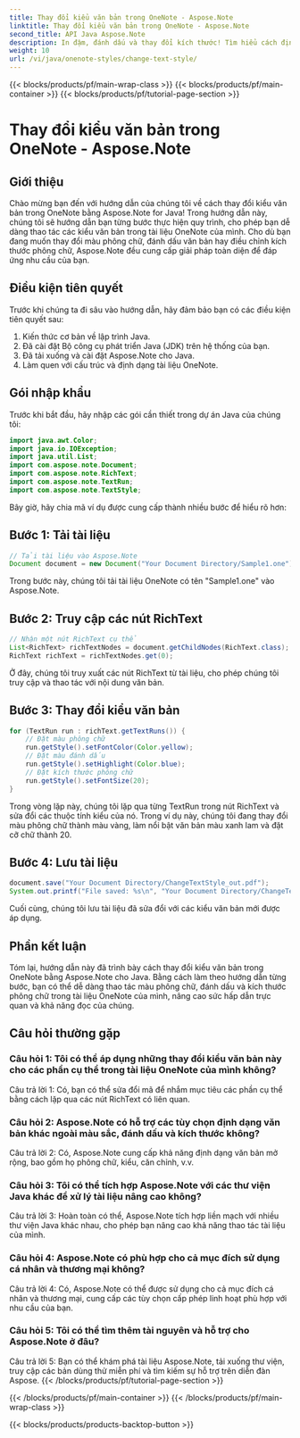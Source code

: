 ```yaml
---
title: Thay đổi kiểu văn bản trong OneNote - Aspose.Note
linktitle: Thay đổi kiểu văn bản trong OneNote - Aspose.Note
second_title: API Java Aspose.Note
description: In đậm, đánh dấu và thay đổi kích thước! Tìm hiểu cách định dạng văn bản trong tài liệu OneNote bằng Aspose.Note. Bao gồm hướng dẫn từng bước và mã! #OneNote #Java #Aspose
weight: 10
url: /vi/java/onenote-styles/change-text-style/
---
```


{{< blocks/products/pf/main-wrap-class >}}
{{< blocks/products/pf/main-container >}}
{{< blocks/products/pf/tutorial-page-section >}}

# Thay đổi kiểu văn bản trong OneNote - Aspose.Note

## Giới thiệu

Chào mừng bạn đến với hướng dẫn của chúng tôi về cách thay đổi kiểu văn bản trong OneNote bằng Aspose.Note for Java! Trong hướng dẫn này, chúng tôi sẽ hướng dẫn bạn từng bước thực hiện quy trình, cho phép bạn dễ dàng thao tác các kiểu văn bản trong tài liệu OneNote của mình. Cho dù bạn đang muốn thay đổi màu phông chữ, đánh dấu văn bản hay điều chỉnh kích thước phông chữ, Aspose.Note đều cung cấp giải pháp toàn diện để đáp ứng nhu cầu của bạn.

## Điều kiện tiên quyết

Trước khi chúng ta đi sâu vào hướng dẫn, hãy đảm bảo bạn có các điều kiện tiên quyết sau:

1. Kiến thức cơ bản về lập trình Java.
2. Đã cài đặt Bộ công cụ phát triển Java (JDK) trên hệ thống của bạn.
3. Đã tải xuống và cài đặt Aspose.Note cho Java.
4. Làm quen với cấu trúc và định dạng tài liệu OneNote.

## Gói nhập khẩu

Trước khi bắt đầu, hãy nhập các gói cần thiết trong dự án Java của chúng tôi:

```java
import java.awt.Color;
import java.io.IOException;
import java.util.List;
import com.aspose.note.Document;
import com.aspose.note.RichText;
import com.aspose.note.TextRun;
import com.aspose.note.TextStyle;
```

Bây giờ, hãy chia mã ví dụ được cung cấp thành nhiều bước để hiểu rõ hơn:

## Bước 1: Tải tài liệu

```java
// Tải tài liệu vào Aspose.Note
Document document = new Document("Your Document Directory/Sample1.one");
```

Trong bước này, chúng tôi tải tài liệu OneNote có tên "Sample1.one" vào Aspose.Note.

## Bước 2: Truy cập các nút RichText

```java
// Nhận một nút RichText cụ thể
List<RichText> richTextNodes = document.getChildNodes(RichText.class);
RichText richText = richTextNodes.get(0);
```

Ở đây, chúng tôi truy xuất các nút RichText từ tài liệu, cho phép chúng tôi truy cập và thao tác với nội dung văn bản.

## Bước 3: Thay đổi kiểu văn bản

```java
for (TextRun run : richText.getTextRuns()) {
    // Đặt màu phông chữ
    run.getStyle().setFontColor(Color.yellow);
    // Đặt màu đánh dấu
    run.getStyle().setHighlight(Color.blue);
    // Đặt kích thước phông chữ
    run.getStyle().setFontSize(20);
}
```

Trong vòng lặp này, chúng tôi lặp qua từng TextRun trong nút RichText và sửa đổi các thuộc tính kiểu của nó. Trong ví dụ này, chúng tôi đang thay đổi màu phông chữ thành màu vàng, làm nổi bật văn bản màu xanh lam và đặt cỡ chữ thành 20.

## Bước 4: Lưu tài liệu

```java
document.save("Your Document Directory/ChangeTextStyle_out.pdf");
System.out.printf("File saved: %s\n", "Your Document Directory/ChangeTextStyle_out.pdf");
```

Cuối cùng, chúng tôi lưu tài liệu đã sửa đổi với các kiểu văn bản mới được áp dụng.

## Phần kết luận

Tóm lại, hướng dẫn này đã trình bày cách thay đổi kiểu văn bản trong OneNote bằng Aspose.Note cho Java. Bằng cách làm theo hướng dẫn từng bước, bạn có thể dễ dàng thao tác màu phông chữ, đánh dấu và kích thước phông chữ trong tài liệu OneNote của mình, nâng cao sức hấp dẫn trực quan và khả năng đọc của chúng.

## Câu hỏi thường gặp

### Câu hỏi 1: Tôi có thể áp dụng những thay đổi kiểu văn bản này cho các phần cụ thể trong tài liệu OneNote của mình không?

Câu trả lời 1: Có, bạn có thể sửa đổi mã để nhắm mục tiêu các phần cụ thể bằng cách lặp qua các nút RichText có liên quan.

### Câu hỏi 2: Aspose.Note có hỗ trợ các tùy chọn định dạng văn bản khác ngoài màu sắc, đánh dấu và kích thước không?

Câu trả lời 2: Có, Aspose.Note cung cấp khả năng định dạng văn bản mở rộng, bao gồm họ phông chữ, kiểu, căn chỉnh, v.v.

### Câu hỏi 3: Tôi có thể tích hợp Aspose.Note với các thư viện Java khác để xử lý tài liệu nâng cao không?

Câu trả lời 3: Hoàn toàn có thể, Aspose.Note tích hợp liền mạch với nhiều thư viện Java khác nhau, cho phép bạn nâng cao khả năng thao tác tài liệu của mình.

### Câu hỏi 4: Aspose.Note có phù hợp cho cả mục đích sử dụng cá nhân và thương mại không?

Câu trả lời 4: Có, Aspose.Note có thể được sử dụng cho cả mục đích cá nhân và thương mại, cung cấp các tùy chọn cấp phép linh hoạt phù hợp với nhu cầu của bạn.

### Câu hỏi 5: Tôi có thể tìm thêm tài nguyên và hỗ trợ cho Aspose.Note ở đâu?

Câu trả lời 5: Bạn có thể khám phá tài liệu Aspose.Note, tải xuống thư viện, truy cập các bản dùng thử miễn phí và tìm kiếm sự hỗ trợ trên diễn đàn Aspose.
{{< /blocks/products/pf/tutorial-page-section >}}

{{< /blocks/products/pf/main-container >}}
{{< /blocks/products/pf/main-wrap-class >}}

{{< blocks/products/products-backtop-button >}}
